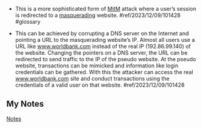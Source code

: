 - This is a more sophisticated form of [MitM](man-in-the-middle.md) attack where a user’s session is redirected to a [masquerading](masquerade.md) website. #ref/2023/12/09/101428 #glossary

- This can be achieved by corrupting a DNS server on the Internet and pointing a URL to the masquerading website’s IP. Almost all users use a URL like www.worldbank.com instead of the real IP (192.86.99.140) of the website. Changing the pointers on a DNS server, the URL can be redirected to send traffic to the IP of the pseudo website. At the pseudo website, transactions can be mimicked and information like login credentials can be gathered. With this the attacker can access the real www.worldbank.com site and conduct transactions using the credentials of a valid user on that website. #ref/2023/12/09/101428
## My Notes
[Notes](mynotes/pharming-notes.md)
